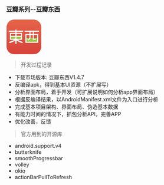 ### 豆瓣系列--豆瓣东西

![](../images/doubanDX/logo.png)

> 开发过程记录

- 下载市场版本: 豆瓣东西V1.4.7
- 反编译apk，得到基本UI资源（不扩展写）
- 分析界面布局，着手开发（可扩展说明如何分析app界面布局）
- 根据反编译结果，以AndroidManifest.xml文件为入口进行分析
- 完成基本项目架构、界面布局、伪造基本数据
- 有能力时间的情况下，抓包分析API，完善APP
- 优化改善，反馈

> 官方用到的开源库

  - android.support.v4
  - butterknife
  - smoothProgressbar
  - volley
  - okio
  - actionBarPullToRefresh
